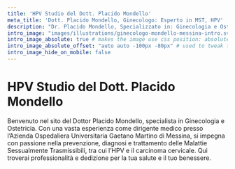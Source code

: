 ```yaml
---
title: 'HPV Studio del Dott. Placido Mondello'
meta_title: 'Dott. Placido Mondello, Ginecologo: Esperto in MST, HPV'
description: "Dr. Placido Mondello, Specializzato in: Ginecologia e Ostetricia, Prevenzione e cura dell'HPV Papilloma Virus su donna e uomo. Riceve a Messina e Roma"
intro_image: "images/illustrations/ginecologo-mondello-messina-intro.svg"
intro_image_absolute: true # makes the image use css position: absolute; so it looks "offset". It's a visual effect that might not always look good depending on the image you use.
intro_image_absolute_offset: "auto auto -100px -80px" # used to tweak the positioning of the absolute image if enabled above
intro_image_hide_on_mobile: false
---
```


# HPV Studio del Dott. Placido Mondello
Benvenuto nel sito del Dottor Placido Mondello, specialista in Ginecologia e Ostetricia. Con una vasta esperienza come dirigente medico presso l’Azienda Ospedaliera Universitaria Gaetano Martino di Messina, si impegna con passione nella prevenzione, diagnosi e trattamento delle Malattie Sessualmente Trasmissibili, tra cui l’HPV e il carcinoma cervicale. Qui troverai professionalità e dedizione per la tua salute e il tuo benessere.
